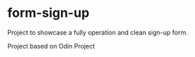 # form-sign-up

Project to showcase a fully operation and clean sign-up form.

Project based on Odin Project